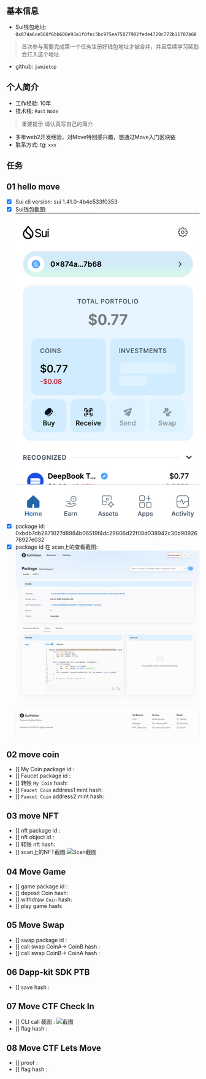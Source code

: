 ## 基本信息

- Sui钱包地址:
  `0x874a6ce568f6bb600e93a1f0fec3bc975ea75877902fede4729c772b11707b68`

> 首次参与需要完成第一个任务注册好钱包地址才被合并，并且后续学习奖励会打入这个地址

- github: `jamietop`

## 个人简介

- 工作经验: 10年
- 技术栈: `Rust` `Node`

> 重要提示 请认真写自己的简介

- 多年web2开发经验，对Move特别感兴趣，想通过Move入门区块链
- 联系方式: tg: `xxx`

## 任务

## 01 hello move

- [x] Sui cli version: sui 1.41.0-4b4e533f0353
- [x] Sui钱包截图: ![Sui钱包截图](./images/sui-wallet.png)
- [x] package id:
  0xbdb7db2871027d8984b06519f4dc29806d22f08d038942c30b9092676927e032
- [x] package id 在
  scan上的查看截图:![Scan截图](./images/suivision-packageid.jpg)

## 02 move coin

- [] My Coin package id :
- [] Faucet package id :
- [] 转账 `My Coin` hash:
- [] `Faucet Coin` address1 mint hash:
- [] `Faucet Coin` address2 mint hash:

## 03 move NFT

- [] nft package id :
- [] nft object id :
- [] 转账 nft hash:
- [] scan上的NFT截图:![Scan截图](./images/你的图片地址)

## 04 Move Game

- [] game package id :
- [] deposit Coin hash:
- [] withdraw `Coin` hash:
- [] play game hash:

## 05 Move Swap

- [] swap package id :
- [] call swap CoinA-> CoinB hash :
- [] call swap CoinB-> CoinA hash :

## 06 Dapp-kit SDK PTB

- [] save hash :

## 07 Move CTF Check In

- [] CLI call 截图 : ![截图](./images/你的图片地址)
- [] flag hash :

## 08 Move CTF Lets Move

- [] proof :
- [] flag hash :
